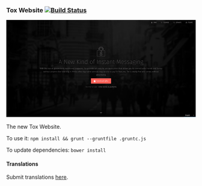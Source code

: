 ### Tox Website [![Build Status](https://travis-ci.org/pwnsdx/Tox-Website.svg)](https://travis-ci.org/pwnsdx/Tox-Website)

![Preview](Resources/Preview.jpg)


The new Tox Website.

To use it:
```npm install && grunt --gruntfile .gruntc.js```

To update dependencies:
```bower install```

#### Translations

Submit translations [here](https://www.transifex.com/projects/p/tox-website-next/).
